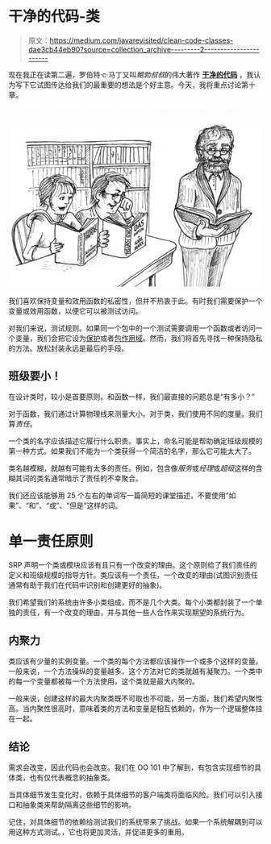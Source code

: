 # 干净的代码-类

> 原文：<https://medium.com/javarevisited/clean-code-classes-dae3cb44eb90?source=collection_archive---------2----------------------->

现在我正在读第二遍，罗伯特·c·马丁又叫*鲍勃叔叔*的伟大著作 [**干净的代码**](/javarevisited/clean-code-a-must-read-coding-book-for-programmers-9dc80494d27c) ，我认为写下它试图传达给我们的最重要的想法是个好主意。今天，我将重点讨论第十章。

[![](img/31c6cc1f9167feb140af587c77dcb948.png)](https://javarevisited.blogspot.com/2017/10/clean-code-by-uncle-bob-book-review.html)

我们喜欢保持变量和效用函数的私密性，但并不热衷于此。有时我们需要保护一个变量或效用函数，以便它可以被测试访问。

对我们来说，测试规则。如果同一个包中的一个测试需要调用一个函数或者访问一个变量，我们会把它设为[保护](https://javarevisited.blogspot.com/2012/10/difference-between-private-protected-public-package-access-java.html#axzz6j8KhisSX)或者[包作用域](http://www.java67.com/2012/12/what-is-public-private-protected-package-default-private-access-modifier-java.html)。然而，我们将首先寻找一种保持隐私的方法。放松封装永远是最后的手段。

## **班级要小！**

在设计类时，较小是首要原则。和函数一样，我们最直接的问题总是“有多小？”

对于函数，我们通过计算物理线来测量大小。对于类，我们使用不同的度量。我们算*责任*。

一个类的名字应该描述它履行什么职责。事实上，命名可能是帮助确定班级规模的第一种方式。如果我们不能为一个类获得一个简洁的名字，那么它可能太大了。

类名越模糊，就越有可能有太多的责任。例如，包含像*服务*或*经理*或*超级*这样的含糊其词的类名通常暗示了责任的不幸聚合。

我们还应该能够用 25 个左右的单词写一篇简短的课堂描述，不要使用“如果”、“和”、“或”、“但是”这样的词。

# 单一责任原则

SRP 声明一个类或模块应该有且只有一个改变的理由。这个原则给了我们责任的定义和班级规模的指导方针。类应该有一个责任，一个改变的理由(试图识别责任通常有助于我们在代码中识别和创建更好的抽象)。

我们希望我们的系统由许多小类组成，而不是几个大类。每个小类都封装了一个单独的责任，有一个改变的理由，并与其他一些人合作来实现期望的系统行为。

## 内聚力

类应该有少量的实例变量。一个类的每个方法都应该操作一个或多个这样的变量。一般来说，一个方法操纵的变量越多，这个方法对它的类就越有凝聚力。一个类中的每一个变量都被每一个方法使用，这个类就是最大内聚的。

一般来说，创建这样的最大内聚类既不可取也不可能，另一方面，我们希望内聚性高。当内聚性很高时，意味着类的方法和变量是相互依赖的，作为一个逻辑整体挂在一起。

## 结论

需求会改变，因此代码也会改变。我们在 OO 101 中了解到，有包含实现细节的具体类，也有仅代表概念的抽象类。

当具体细节发生变化时，依赖于具体细节的客户端类将面临风险。我们可以引入接口和抽象类来帮助隔离这些细节的影响。

记住，对具体细节的依赖给测试我们的系统带来了挑战。如果一个系统解耦到可以用这种方式测试。，它也将更加灵活，并促进更多的重用。